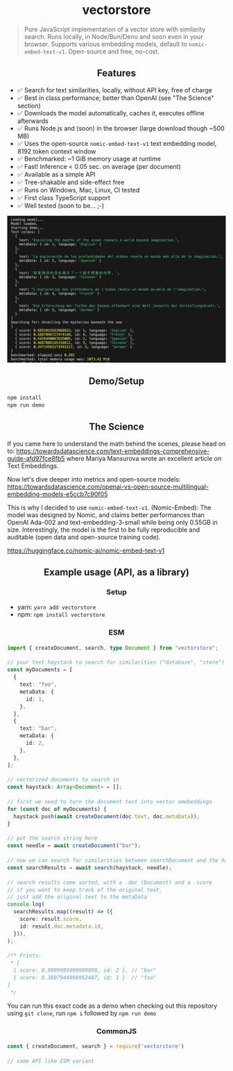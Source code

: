 <h1 align="center">vectorstore</h1>

> Pure JavaScript implementation of a vector store with similarity search. Runs locally, in Node/Bun/Deno and soon even in your browser. Supports various embedding models, default to `nomic-embed-text-v1`. Open-source and free, no-cost.

<h2 align="center">Features</h2>

- ✅ Search for text similarities, locally, without API key, free of charge
- ✅ Best in class performance; better than OpenAI (see "The Science" section)
- ✅ Downloads the model automatically, caches it, executes offline afterwards
- ✅ Runs Node.js and (soon) in the browser (large download though ~500 MB)
- ✅ Uses the open-source `nomic-embed-text-v1` text embedding model, 8192 token context window
- ✅ Benchmarked: ~1 GiB memory usage at runtime
- ✅ Fast! Inference < 0.05 sec. on average (per document)
- ✅ Available as a simple API 
- ✅ Tree-shakable and side-effect free
- ✅ Runs on Windows, Mac, Linux, CI tested
- ✅ First class TypeScript support
- ✅ Well tested (soon to be... ;-)

<img src="demo_results.png" align="center" />

<h2 align="center">Demo/Setup</h2>

```bash
npm install
npm run demo
```

<h2 align="center">The Science</h2>

If you came here to understand the math behind the scenes,
please head on to: https://towardsdatascience.com/text-embeddings-comprehensive-guide-afd97fce8fb5
where Mariya Mansurova wrote an excellent article on Text Embeddings.

Now let's dive deeper into metrics and open-source models:
https://towardsdatascience.com/openai-vs-open-source-multilingual-embedding-models-e5ccb7c90f05

This is why I decided to use `nomic-embed-text-v1`. (Nomic-Embed): The model was designed by Nomic, and claims better performances than OpenAI Ada-002 and text-embedding-3-small while being only 0.55GB in size. Interestingly, the model is the first to be fully reproducible and auditable (open data and open-source training code).

https://huggingface.co/nomic-ai/nomic-embed-text-v1

<h2 align="center">Example usage (API, as a library)</h2>

<h3 align="center">Setup</h3>

- yarn: `yarn add vectorstore`
- npm: `npm install vectorstore`

<h3 align="center">ESM</h3>

```ts
import { createDocument, search, type Document } from "vectorstore";

// your text haystack to search for similarities ("database", "store")
const myDocuments = [
  {
    text: "foo",
    metaData: {
      id: 1,
    },
  },
  {
    text: "bar",
    metaData: {
      id: 2,
    },
  },
];

// vectorized documents to search in
const haystack: Array<Document> = [];

// first we need to turn the document text into vector emebeddings
for (const doc of myDocuments) {
  haystack.push(await createDocument(doc.text, doc.metaData));
}

// put the search string here
const needle = await createDocument("bar");

// now we can search for similarities between searchDocument and the haystack
const searchResults = await search(haystack, needle);

// search results come sorted, with a .doc (Document) and a .score
// if you want to keep track of the original text,
// just add the original text to the metaData
console.log(
  searchResults.map((result) => ({
    score: result.score,
    id: result.doc.metadata.id,
  })),
);

/** Prints:
 * [
  { score: 0.9999999999999999, id: 2 }, // "bar"
  { score: 0.3897944998952487, id: 1 }  // "foo"
]
 */
```

You can run this exact code as a demo when checking out this repository
using `git clone`, run `npm i` followed by `npm run demo`

<h3 align="center">CommonJS</h3>

```ts
const { createDocument, search } = require('vectorstore')

// same API like ESM variant
```
